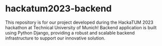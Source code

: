 # hackatum2023-backend
This repository is for our project developed during the HackaTUM 2023 hackathon at Technical University of Munich! Backend application is built using Python Django, providing a robust and scalable backend infrastructure to support our innovative solution.
